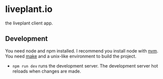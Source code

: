 # liveplant.io

the liveplant client app.

## Development

You need node and npm installed. I recommend you install node with [nvm][]. You need [make][] and a unix-like environment to build the project. 

- `npm run dev` runs the development server. The development server hot reloads when changes are made.

[nvm]: https://github.com/creationix/nvm
[make]: https://www.gnu.org/software/make/
